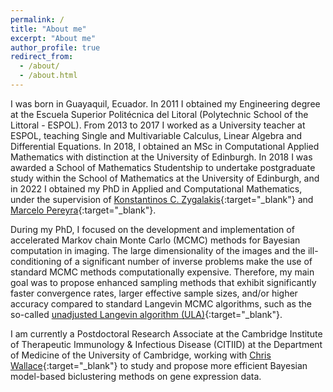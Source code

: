 ```yaml
---
permalink: /
title: "About me"
excerpt: "About me"
author_profile: true
redirect_from: 
  - /about/
  - /about.html
---
```


I was born in Guayaquil, Ecuador. In 2011 I obtained my Engineering degree at the Escuela Superior Politécnica del Litoral (Polytechnic School of the Littoral - ESPOL). From 2013 to 2017 I worked as a University teacher at ESPOL, teaching Single and Multivariable Calculus, Linear Algebra and Differential Equations. In 2018, I obtained an MSc in Computational Applied Mathematics with distinction at the University of Edinburgh. In 2018 I was awarded a School of Mathematics Studentship to undertake postgraduate study within the School of Mathematics at the University of Edinburgh, and in 2022 I obtained my PhD in Applied and Computational Mathematics, under the supervision of [Konstantinos C. Zygalakis](https://www.maths.ed.ac.uk/~kzygalak/){:target="_blank"} and [Marcelo Pereyra](https://www.macs.hw.ac.uk/~mp71/){:target="_blank"}.

During my PhD, I focused on the development and implementation of accelerated Markov chain Monte Carlo (MCMC) methods for Bayesian computation in imaging. The large dimensionality of the images and the ill-conditioning of a significant number of inverse problems make the use of standard MCMC methods computationally expensive. Therefore, my main goal was to propose enhanced sampling methods that exhibit significantly faster convergence rates, larger effective sample sizes, and/or higher accuracy compared to standard Langevin MCMC algorithms, such as the so-called [unadjusted Langevin algorithm (ULA)](https://doi.org/10.1214/16-AAP1238){:target="_blank"}.

I am currently a Postdoctoral Research Associate at the Cambridge Institute of Therapeutic Immunology & Infectious Disease (CITIID) at the Department of Medicine of the University of Cambridge, working with [Chris Wallace](http://chr1swallace.github.io/){:target="_blank"} to study and propose more efficient Bayesian model-based biclustering methods on gene expression data.